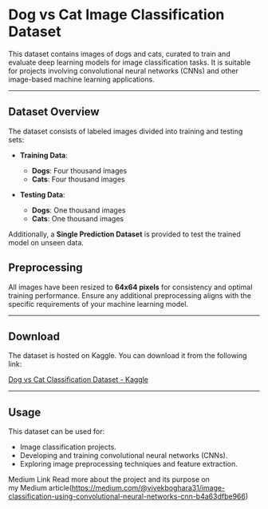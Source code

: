 # Dog vs Cat Image Classification Dataset  

This dataset contains images of dogs and cats, curated to train and evaluate deep learning models for image classification tasks. It is suitable for projects involving convolutional neural networks (CNNs) and other image-based machine learning applications.

---

## Dataset Overview  

The dataset consists of labeled images divided into training and testing sets:  

- **Training Data**:  
  - **Dogs**: Four thousand images  
  - **Cats**: Four thousand images  

- **Testing Data**:  
  - **Dogs**: One thousand images  
  - **Cats**: One thousand images  

Additionally, a **Single Prediction Dataset** is provided to test the trained model on unseen data.  

## Preprocessing  

All images have been resized to **64x64 pixels** for consistency and optimal training performance. Ensure any additional preprocessing aligns with the specific requirements of your machine learning model.

---

## Download  

The dataset is hosted on Kaggle. You can download it from the following link:  

[Dog vs Cat Classification Dataset - Kaggle](https://www.kaggle.com/datasets/vivekboghara31/dataset)  

---

## Usage  

This dataset can be used for:  
- Image classification projects.  
- Developing and training convolutional neural networks (CNNs).  
- Exploring image preprocessing techniques and feature extraction.  

Medium Link
Read more about the project and its purpose on my Medium article(https://medium.com/@vivekboghara31/image-classification-using-convolutional-neural-networks-cnn-b4a63dfbe966)
